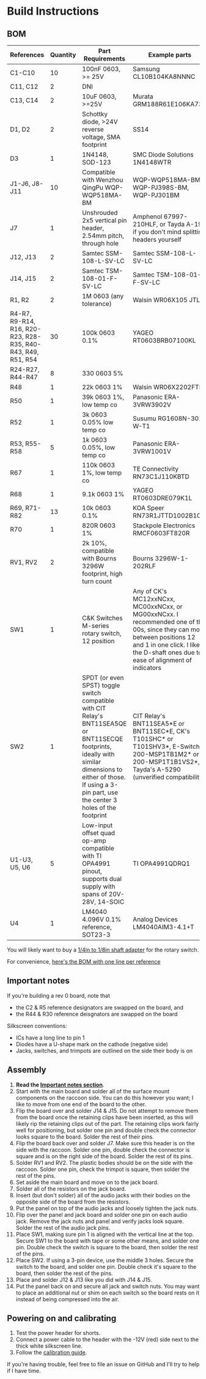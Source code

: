 # Build Instructions

## BOM

| References | Quantity | Part Requirements | Example parts |
| ---------- | -------- | ----------------- | ------------- |
| C1-C10 | 10 | 100nF 0603, >= 25V | Samsung CL10B104KA8NNNC |
| C11, C12   | 2        | DNI | |
| C13, C14   | 2        | 10uF 0603, >=25V | Murata GRM188R61E106KA73D |
| D1, D2     | 2        | Schottky diode, >24V reverse voltage, SMA footprint | SS14 |
| D3         | 1        | 1N4148, SOD-123 | SMC Diode Solutions 1N4148WTR |
| J1-J6, J8-J11 | 10     | Compatible with Wenzhou QingPu WQP-WQP518MA-BM | WQP-WQP518MA-BM, WQP-PJ398S-BM, WQP-PJ301BM |
| J7         | 1        | Unshrouded 2x5 vertical pin header, 2.54mm pitch, through hole | Amphenol 67997-210HLF, or Tayda A-198 if you don't mind splitting headers yourself |
| J12, J13   | 2        | Samtec SSM-108-L-SV-LC | Samtec SSM-108-L-SV-LC |
| J14, J15   | 2        | Samtec TSM-108-01-F-SV-LC | Samtec TSM-108-01-F-SV-LC |
| R1, R2     | 2        | 1M 0603 (any tolerance) | Walsin WR06X105 JTL |
| R4-R7, R9-R14, R16, R20-R23, R28-R35, R40-R43, R49, R51, R54 | 30 | 100k 0603 0.1% | YAGEO RT0603BRB07100KL |
| R24-R27, R44-R47 | 8 | 330 0603 5% | |
| R48        | 1        | 22k 0603 1% | Walsin WR06X2202FTL |
| R50        | 1        | 39k 0603 1%, low temp co | Panasonic ERA-3VRW3902V |
| R52        | 1        | 3k 0603 0.05% low temp co | Susumu RG1608N-302-W-T1 |
| R53, R55-R58 | 5      | 1k 0603 0.05%, low temp co | Panasonic ERA-3VRW1001V |
| R67        | 1        | 110k 0603 1%, low temp co  | TE Connectivity RN73C1J110KBTD |
| R68        | 1        | 9.1k 0603 1% | YAGEO RT0603DRE079K1L |
| R69, R71-R82 | 13     | 10k 0603 0.1% | KOA Speer RN73R1JTTD1002B10 |
| R70        | 1        | 820R 0603 1%  | Stackpole Electronics RMCF0603FT820R |
| RV1, RV2   | 2        | 2k 10%, compatible with Bourns 3296W footprint, high turn count | Bourns 3296W-1-202RLF |
| SW1        | 1        | C&K Switches M-series rotary switch, 12 position | Any of CK's MC12xxNCxx, MC00xxNCxx, or MG00xxNCxx. I recommended one of the 00s, since they can move between positions 12 and 1 in one click. I like the D-shaft ones due to ease of alignment of indicators |
| SW2        | 1        | SPDT (or even SPST) toggle switch compatible with CIT Relay's BNT11SEA5QE or BNT11SECQE footprints, ideally with similar dimensions to either of those. If using a 3-pin part, use the center 3 holes of the footprint | CIT Relay's BNT11SEA5\*E or BNT11SEC\*E, CK's T101SHC\* or T101SHV3\*, E-Switch's 200-MSP1TB1M2\* or 200-MSP1T1B1VS2\*, Tayda's A-5290 (unverified compatibility)
| U1-U3, U5, U6 | 5     | Low-input offset quad op-amp compatible with TI OPA4991 pinout, supports dual supply with spans of 20V-28V, 14-SOIC | TI OPA4991QDRQ1 |
| U4         | 1        | LM4040 4.096V 0.1% reference, SOT23-3 | Analog Devices LM4040AIM3-4.1+T |

You will likely want to buy a [1/4in to 1/8in shaft adapter](https://www.amplifiedparts.com/products/potentiometer-adapter-sleeve-converts-125-shaft-14) for the rotary switch.

For convenience, [here's the BOM with one line per reference](placement_bom.md)

## Important notes

If you're building a rev 0 board, note that
- the C2 & R5 reference designators are swapped on the board, and
- the R44 & R30 reference deisgnators are swapped on the board

Silkscreen conventions:
- ICs have a long line to pin 1
- Diodes have a U-shape mark on the cathode (negative side)
- Jacks, switches, and trimpots are outlined on the side their body is on

## Assembly

1. **Read the [Important notes section](#important-notes)**.
1. Start with the main board and solder all of the surface mount components on the raccoon side. You can do this however you want; I like to move from one end of the board to the other.
1. Flip the board over and solder J14 & J15. Do not attempt to remove them from the board once the retaining clips have been inserted, as this will likely rip the retaining clips out of the part. The retaining clips work fairly well for positioning, but solder one pin and double check the connector looks square to the board. Solder the rest of their pins.
1. Flip the board back over and solder J7. Make sure this header is on the side with the raccoon. Solder one pin, double check the connector is square and is on the right side of the board. Solder the rest of its pins.
1. Solder RV1 and RV2. The plastic bodies should be on the side with the raccoon. Solder one pin, check the trimpot is square, then solder the rest of the pins.
1. Set aside the main board and move on to the jack board.
1. Solder all of the resistors on the jack board.
1. Insert (but don't solder) all of the audio jacks with their bodies on the opposite side of the board from the resistors.
1. Put the panel on top of the audio jacks and loosely tighten the jack nuts.
1. Flip over the panel and jack board and solder one pin on each audio jack. Remove the jack nuts and panel and verify jacks look square. Solder the rest of the audio jack pins.
1. Place SW1, making sure pin 1 is aligned with the vertical line at the top. Secure SW1 to the board with tape or some other means, and solder one pin. Double check the switch is square to the board, then solder the rest of the pins.
1. Place SW2. If using a 3-pin device, use the middle 3 holes. Secure the switch to the board, and solder one pin. Double check it's square to the board, then solder the rest of the pins.
1. Place and solder J12 & J13 like you did with J14 & J15.
1. Put the panel back on and secure all jack and switch nuts. You may want to place an additional nut or shim on each switch so the board rests on it instead of being compressed into the air.

## Powering on and calibrating

1. Test the power header for shorts.
1. Connect a power cable to the header with the -12V (red) side next to the thick white silkscreen line.
1. Follow the [calibration guide](README.md#calibration).

If you're having trouble, feel free to file an issue on GitHub and I'll try to help if I have time.
